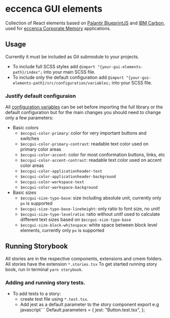 # eccenca GUI elements

Collection of React elements based on [Palantir BlueprintJS](https://blueprintjs.com/) and [IBM Carbon](https://www.carbondesignsystem.com/), used for [eccenca Corporate Memory](https://eccenca.com/products/enterprise-knowledge-graph-platform-corporate-memory) applications.

## Usage

Currently it must be included as Git submodule to your projects.

* To include full SCSS styles add `@import "{your-gui-elements-path}/index";` into your main SCSS file.
* To include only the default configuration add `@import "{your-gui-elements-path}/src/configuration/variables;` into your SCSS file.

### Justify default configuraion

All [configuration variables](https://github.com/eccenca/gui-elements/blob/develop/src/configuration/_variables.scss) can be set before importing the full library or the default configuration but for the main changes you should need to change only a few parameters:

* Basic colors
    * `$eccgui-color-primary`: color for very important buttons and switches
    * `$eccgui-color-primary-contrast`: readable text color used on primary color areas
    * `$eccgui-color-accent`: color for most conformation buttons, links, etc
    * `$eccgui-color-accent-contrast`: readable text color used on accent color areas
    * `$eccgui-color-applicationheader-text`
    * `$eccgui-color-applicationheader-background`
    * `$eccgui-color-workspace-text`
    * `$eccgui-color-workspace-background`
* Basic sizes
    * `$eccgui-size-typo-base`: size including absolute unit, currently only `px` is supported
    * `$eccgui-size-typo-base-lineheight`: only ratio to font size, no unit!
    * `$eccgui-size-type-levelratio`: ratio without unit! used to calculate different text sizes based on `$eccgui-size-typo-base`
    * `$eccgui-size-block-whitespace`: white space between block level elements, currently only `px` is supported

## Running Storybook

All stories are in the respective components, extensions and cmem folders. 
All stories have the extension `*.stories.tsx`
To get started running story book, run in terminal `yarn storybook`. 

### Adding and running story tests. 

* To add tests to a story:
    * create test file using `*.test.tsx`.
    * Add jest as a default parameter to the story component export e.g 
    javascript```
        Default.parameters = {
        jest: "Button.test.tsx",
        };
    ```

